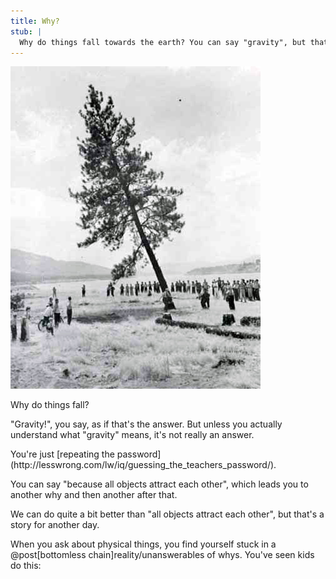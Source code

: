 ```yaml
---
title: Why?
stub: |
  Why do things fall towards the earth? You can say "gravity", but that's not actually an answer unless you understand what it means. As far as most people know, "gravity" is just a shorter way to say "because they do". In this post I'll talk about what a Why is, why a Why is more important than a proof, and more.
---
```



![Fall](/images/tree-fall.jpg)

Why do things fall?

"Gravity!", you say, as if that's the answer. But unless you actually understand what "gravity" means, it's <span class="info" markdown="inline">not really an answer</span>.

<aside class="info" markdown="block">
You're just [repeating the password](http://lesswrong.com/lw/iq/guessing_the_teachers_password/).
</aside>

You can say "because all objects attract each other", which leads you to another why and then <span class="info" markdown="inline">another</span> after that.

<aside class="info" markdown="block">
We can do quite a bit better than "all objects attract each other", but that's a story for another day.
</aside>

When you ask about physical things, you find yourself stuck in a @post[bottomless chain]reality/unanswerables of whys. You've seen kids do this:
